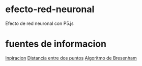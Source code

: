 # efecto-red-neuronal
Efecto de red neuronal con P5.js

# fuentes de informacion
[Inpiracion](https://revo.works/)
[Distancia entre dos puntos](https://github.com/itsuwaribito/efecto-red-neuronal)
[Algoritmo de Bresenham ](https://es.wikipedia.org/wiki/Algoritmo_de_Bresenham)

